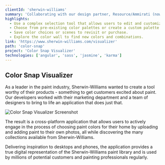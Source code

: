 ```yaml
---
clientId: 'sherwin-williams'
summary: 'Collaborating with our design partner, Resource/Ammirati (now part of IBM iX), we developed an application for Sherwin-Williams that allows paint professionals and every day consumers to shop for paint and experience color like never before.'
highlights:
  - Use a complex selection tool that allows users to edit and customize their uploaded photos with any Sherwin-Williams paint color.
  - Choose from pre-existing color palettes or create a custom palette.
  - Save color choices or scenes to revisit or purchase.
  - Explore the color wall to find new colors and combinations.
link: 'https://www.sherwin-williams.com/visualizer'
path: 'color-snap'
project: 'Color Snap Visualizer'
technologies: ['angular', 'sass', 'jasmine', 'karma']
---
```


## Color Snap Visualizer

As a leader in the paint industry, Sherwin-Williams wanted to create a tool worthy of their products - something to get customers excited about paint. Our developers worked with their marketing department and a team of designers to bring to life an application that does just that.

![Color Snap Visualizer Screenshot](/img/caseStudies/color-snap-mock.png)

The result is a cross-platform application that allows users to actively engage in the process of choosing paint colors for their home by uploading and adding paint to their own photos, all while discovering the many collections available from Sherwin-Williams.

Delivering inspiration to desktops and phones, the application provides a true digital representation of the Sherwin-Williams paint library and is used by millions of potential customers and painting professionals regularly.
